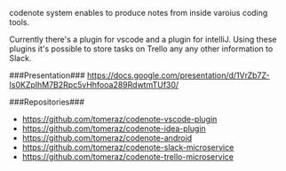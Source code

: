 codenote system enables to produce notes from inside varoius coding tools.

Currently there's a plugin for vscode and a plugin for intelliJ.
Using these plugins it's possible to store tasks on Trello any any other information to Slack.

###Presentation###
https://docs.google.com/presentation/d/1VrZb7Z-Is0KZpIhM7B2Rpc5vHhfooa289RdwtmTUf30/

###Repositories###
* https://github.com/tomeraz/codenote-vscode-plugin
* https://github.com/tomeraz/codenote-idea-plugin
* https://github.com/tomeraz/codenote-android
* https://github.com/tomeraz/codenote-slack-microservice
* https://github.com/tomeraz/codenote-trello-microservice
